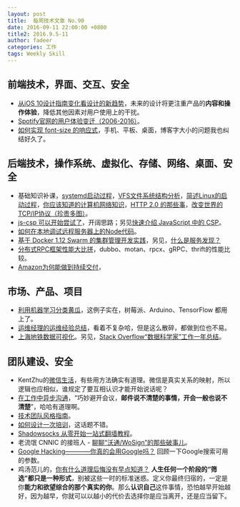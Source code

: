 ```yaml
---
layout: post
title:  每周技术文章 No.90
date: 2016-09-11 22:00:00 +0800
title2: 2016.9.5-11
author: fadeer
categories: 工作
tags: Weekly Skill
---
```


前端技术，界面、交互、安全
----
* [从iOS 10设计指南变化看设计的新趋势](https://isux.tencent.com/ios-10-design-trends.html)，未来的设计将更注重产品的**内容和操作体验**，降低其他因素对用户使用上的干扰。
* [Spotify官网的用户体验变迁（2006-2016）](http://colachan.com/post/3520)。
* [如何实现 font-size 的响应式](https://segmentfault.com/a/1190000006824046)，手机、平板、桌面，博客字大小的问题我也纠结好久了。

后端技术，操作系统、虚拟化、存储、网络、桌面、安全
----
* 基础知识补课，[systemd启动过程](https://linux.cn/article-5457-1.html)，[VFS文件系统结构分析](http://blog.chinaunix.net/uid-20528014-id-4094714.html)，[简述Linux的启动过程](https://segmentfault.com/a/1190000006872609)，[你应该知道的计算机网络知识](http://www.jianshu.com/p/21b5cbac0849)，[HTTP 2.0 的那些事](http://mrpeak.cn/blog/http2/)，[改变世界的TCP/IP协议（珍贵多图）](https://segmentfault.com/a/1190000006841961)。
* [js-csp 可以开始尝试了](https://segmentfault.com/a/1190000006865102)，开阔思路；另见[快速介绍 JavaScript 中的 CSP](https://segmentfault.com/a/1190000006873358)。
* [如何在本地调试远程服务器上的Node代码](https://segmentfault.com/a/1190000006825072)。
* [基于 Docker 1.12 Swarm 的集群管理开发实践](https://segmentfault.com/a/1190000006839113)，另见，[什么是服务发现？](https://segmentfault.com/a/1190000006835319) 
* [分布式RPC框架性能大比拼](http://colobu.com/2016/09/05/benchmarks-of-popular-rpc-frameworks/)，dubbo、motan、rpcx、gRPC、thrift的性能比较。
* [Amazon为何能做到持续交付](https://zhuanlan.zhihu.com/p/22295409)，

市场、产品、项目
----
* [利用机器学习分类黄瓜](http://www.leiphone.com/news/201609/dHgxLbz96OQqVN8z.html)，这例子实在，树莓派、Arduino、TensorFlow 都用上了。
* [运维经理的运维经验总结](http://blog.jobbole.com/105387/)，看着不复杂哈，但是这么散碎，都做到位也不易。
* [上海地铁数据可视化](https://segmentfault.com/a/1190000006835220)。另见，[Stack Overflow“数据科学家”工作一年总结](http://www.infoq.com/cn/articles/overflow-stack-data-scientist-work-summary)。

团队建设、安全
----
<!--preview-end-->
* KentZhu的[微信生活](http://www.ikent.me/blog/5129)，有些用方法确实有道理。微信是真实关系的映射，所以逻辑也应相似，谁规定了要互相认识才能开始说话呢？
* [在工作中异步沟通](https://medium.freecodecamp.com/live-asynchronously-c8e7172fe7ea#.5b2960sb3)，“巧妙避开会议，**邮件说不清楚的事情，开会一般也说不清楚**”，哈哈有道理啊。
* [技术团队风格指南](https://zhuanlan.zhihu.com/p/22266609)。
* [如何设计一次培训](http://icodeit.org/2016/09/how-to-design-a-training/)，这话题不错。
* [Shadowsocks 从零开始一站式翻墙教程](http://www.chinagfw.org/2016/09/shadowsocks.html)。
* 老流氓 CNNIC 的接班人 - [聊聊“沃通/WoSign”的那些破事儿](https://program-think.blogspot.com/2016/09/About-WoSign.html)。
* [Google Hacking————你真的会用Google吗？](https://zhuanlan.zhihu.com/p/22161675) 回顾一下Google搜索可用的参数。
* 鸡汤范儿的，[你有什么道理后悔没有早点知道？](http://www.zhihu.com/question/23819007/answer/107332874) **人生任何一个阶段的“筛选”都只是一种形式**，别被这些一时的标准迷惑。定义你最终归宿的，一定是你**能力和欲望综合的那个真实的你**。那么**认识自己**这件事情，恐怕越早开始越好，因为越早，你就可以以越小的代价去选择你是应当离开，还是应当留下。




